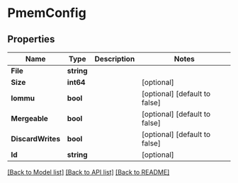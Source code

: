 # PmemConfig

## Properties

Name | Type | Description | Notes
------------ | ------------- | ------------- | -------------
**File** | **string** |  | 
**Size** | **int64** |  | [optional] 
**Iommu** | **bool** |  | [optional] [default to false]
**Mergeable** | **bool** |  | [optional] [default to false]
**DiscardWrites** | **bool** |  | [optional] [default to false]
**Id** | **string** |  | [optional] 

[[Back to Model list]](../README.md#documentation-for-models) [[Back to API list]](../README.md#documentation-for-api-endpoints) [[Back to README]](../README.md)


